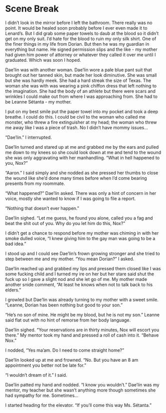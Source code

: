 # Scene Break

I didn’t look in the mirror before I left the bathroom. There really was no point. It would be healed soon probably before I ever even made it to Lenard’s. But I did grab some paper towels to daub at the blood so it didn’t get on my only suit. I’d hate for the blood to ruin my only silk shirt. One of the finer things in my life from Dorian. But then he was my guardian in everything but name. He signed permission slips and the like - my mother had given him power of attorney or whatever they called it over me until I graduated. Which was soon I hoped.

Dae’lin was with another woman. Dae’lin wore a pale blue pant suit that brought out her tanned skin, but made her look diminutive. She was small but she was hardly meek. She had a hard streak the size of Texas. The woman she was with was wearing a pink chiffon dress that left nothing to the imagination. She had the body of an athlete but there were scars and wrinkles I could make out from where I was approaching from. She had to be Leanne Sétanta - my mother.

I put on my best smile put the paper towel into my pocket and took a deep breathe. I could do this. I could be civil to the woman who called me monster, who threw a fire extinguisher at my head; the woman who threw me away like I was a piece of trash. No I didn’t have mommy issues…

“Dae’lin.” I interrupted.

Dae’lin turned and stared up at me and grabbed me by the ears and pulled me down to my knees so she could look down at me and tend to the wound she was only aggravating with her manhandling. “What in hell happened to you, Nox?”

“Aaron.” I said simply and she nodded as she pressed her thumbs to close the wound like she’d done many times before when I’d come bearing presents from my roommate.

“What happened?” Dae’lin asked. There was only a hint of concern in her voice, mostly she wanted to know if I was going to file a report.

“Nothing that doesn’t ever happen.”

Dae’lin sighed. “Let me guess, he found you alone, called you a fag and beat the shit out of you. Why do you let him do this, Nox?”

I didn’t get a chance to respond before my mother was chiming in with her smoke dulled voice, “I knew giving him to the gay man was going to be a bad idea.”

I stood up and I could see Dae’lin’s frown growing stronger and she tried to step between me and my mother. “You mean Dorian?” I asked.

Dae’lin reached up and grabbed my lips and pressed them closed like I was some fucking child and I turned my ire on her but her stare said shut the fuck up so I gave a slight nod and she let go of me. My mother made another snide comment, “At least he knows when not to talk back to his elders.”

I growled but Dae’lin was already turning to my mother with a sweet smile. “Leanne, Dorian has been nothing but good to your son.”

“He’s no son of mine. He might be my blood, but he is not my son.” Leanne said flat out with no hint of remorse from her body language.

Dae’lin sighed. “Your reservations are in thirty minutes, Nox will escort you there.” My mentor took my hand and pressed a roll of cash into it. “Behave Nox.”

I nodded, “Yes ma’am. Do I need to come straight home?”

Dae’lin looked up at me and frowned. “No. But you have an 8 am appointment you better not be late for.”

“I wouldn’t dream of it.” I said.

Dae’lin patted my hand and nodded. “I know you wouldn’t.” Dae’lin was my mentor, my teacher but she wasn’t anything more though sometimes she had sympathy for me. Sometimes…

I started heading for the elevator. “If you’ll come this way Ms. Sétanta.”

